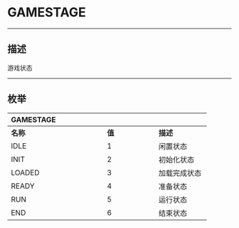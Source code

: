 # GAMESTAGE

------------------------------------------------------------------------------------------
## 描述

游戏状态

------------------------------------------------------------------------------------------
## 枚举

|<div style="width:200px">GAMESTAGE</div>|<div style="width:100px"></div>|<div style="width:100px"></div>|
|:---|:---|:---|
|**名称**|**值**|**描述**|
|IDLE|1|闲置状态|
|INIT|2|初始化状态|
|LOADED|3|加载完成状态|
|READY|4|准备状态|
|RUN|5|运行状态|
|END|6|结束状态|
